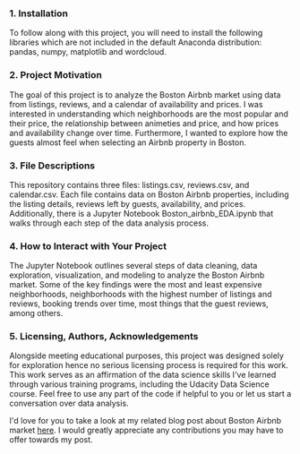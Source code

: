 ### 1. Installation
To follow along with this project, you will need to install the following libraries which are not included in the default Anaconda distribution: pandas, numpy, matplotlib and wordcloud.

### 2. Project Motivation
The goal of this project is to analyze the Boston Airbnb market using data from listings, reviews, and a calendar of availability and prices. I was interested in understanding which neighborhoods are the most popular and their price, the relationship between animeties and price, and how prices and availability change over time. Furthermore, I wanted to explore how the guests almost feel when selecting an Airbnb property in Boston.

### 3. File Descriptions
This repository contains three files: listings.csv, reviews.csv, and calendar.csv. Each file contains data on Boston Airbnb properties, including the listing details, reviews left by guests, availability, and prices. Additionally, there is a Jupyter Notebook Boston_airbnb_EDA.ipynb that walks through each step of the data analysis process.

### 4. How to Interact with Your Project
The Jupyter Notebook outlines several steps of data cleaning, data exploration, visualization, and modeling to analyze the Boston Airbnb market. Some of the key findings were the most and least expensive neighborhoods, neighborhoods with the highest number of listings and reviews, booking trends over time, most things that the guest reviews, among others.

### 5. Licensing, Authors, Acknowledgements
Alongside meeting educational purposes, this project was designed solely for exploration hence no serious licensing process is required for this work. This work serves as an affirmation of the data science skills I've learned through various training programs, including the Udacity Data Science course. Feel free to use any part of the code if helpful to you or let us start a conversation over data analysis.

I'd love for you to take a look at my related blog post about Boston Airbnb market [here](https://medium.com/@ntblan2803/an-overview-analysis-about-boston-airbnb-market-35d4bb1edfd4). I would greatly appreciate any contributions you may have to offer towards my post.
